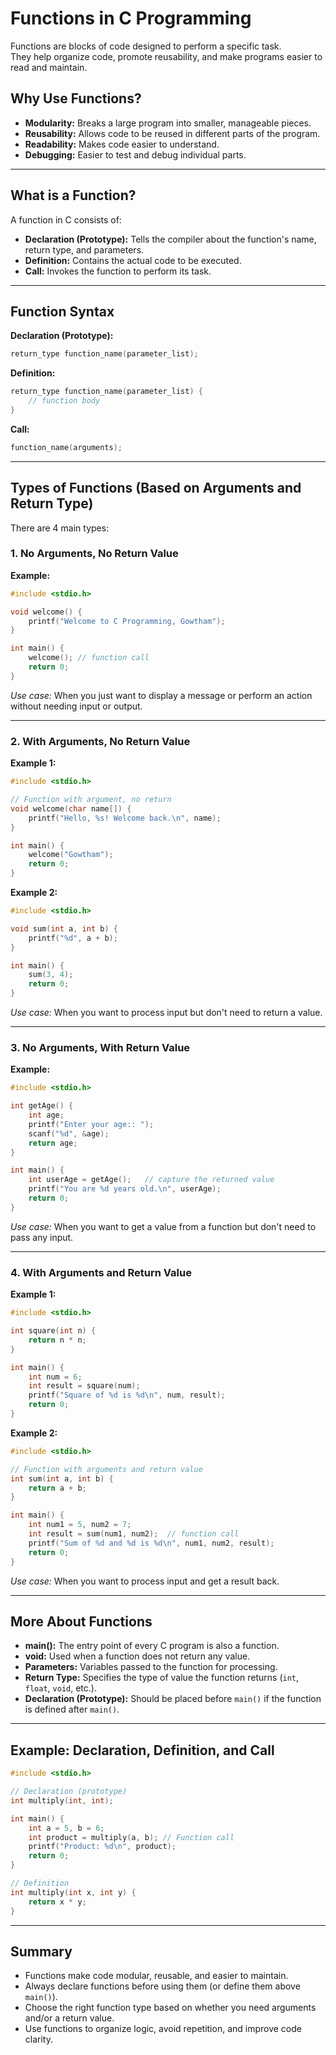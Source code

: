 # Functions in C Programming

Functions are blocks of code designed to perform a specific task.  
They help organize code, promote reusability, and make programs easier to read and maintain.

## Why Use Functions?

- **Modularity:** Breaks a large program into smaller, manageable pieces.
- **Reusability:** Allows code to be reused in different parts of the program.
- **Readability:** Makes code easier to understand.
- **Debugging:** Easier to test and debug individual parts.

---

## What is a Function?

A function in C consists of:
- **Declaration (Prototype):** Tells the compiler about the function's name, return type, and parameters.
- **Definition:** Contains the actual code to be executed.
- **Call:** Invokes the function to perform its task.

---

## Function Syntax

**Declaration (Prototype):**
```c
return_type function_name(parameter_list);
```

**Definition:**
```c
return_type function_name(parameter_list) {
    // function body
}
```

**Call:**
```c
function_name(arguments);
```

---

## Types of Functions (Based on Arguments and Return Type)

There are 4 main types:

### 1. No Arguments, No Return Value

**Example:**
```c
#include <stdio.h>

void welcome() {
    printf("Welcome to C Programming, Gowtham");
}

int main() {
    welcome(); // function call
    return 0;
}
```
*Use case:* When you just want to display a message or perform an action without needing input or output.

---

### 2. With Arguments, No Return Value

**Example 1:**
```c
#include <stdio.h>

// Function with argument, no return
void welcome(char name[]) {
    printf("Hello, %s! Welcome back.\n", name);
}

int main() {
    welcome("Gowtham");
    return 0;
}
```

**Example 2:**
```c
#include <stdio.h>

void sum(int a, int b) {
    printf("%d", a + b);
}

int main() {
    sum(3, 4);
    return 0;
}
```
*Use case:* When you want to process input but don't need to return a value.

---

### 3. No Arguments, With Return Value

**Example:**
```c
#include <stdio.h>

int getAge() {
    int age;
    printf("Enter your age:: ");
    scanf("%d", &age);
    return age;
}

int main() {
    int userAge = getAge();   // capture the returned value
    printf("You are %d years old.\n", userAge);
    return 0;
}
```
*Use case:* When you want to get a value from a function but don't need to pass any input.

---

### 4. With Arguments and Return Value

**Example 1:**
```c
#include <stdio.h>

int square(int n) {
    return n * n;
}

int main() {
    int num = 6;
    int result = square(num);
    printf("Square of %d is %d\n", num, result);
    return 0;
}
```

**Example 2:**
```c
#include <stdio.h>

// Function with arguments and return value
int sum(int a, int b) {
    return a + b;
}

int main() {
    int num1 = 5, num2 = 7;
    int result = sum(num1, num2);  // function call
    printf("Sum of %d and %d is %d\n", num1, num2, result);
    return 0;
}
```
*Use case:* When you want to process input and get a result back.

---

## More About Functions

- **main():** The entry point of every C program is also a function.
- **void:** Used when a function does not return any value.
- **Parameters:** Variables passed to the function for processing.
- **Return Type:** Specifies the type of value the function returns (`int`, `float`, `void`, etc.).
- **Declaration (Prototype):** Should be placed before `main()` if the function is defined after `main()`.

---

## Example: Declaration, Definition, and Call

```c
#include <stdio.h>

// Declaration (prototype)
int multiply(int, int);

int main() {
    int a = 5, b = 6;
    int product = multiply(a, b); // Function call
    printf("Product: %d\n", product);
    return 0;
}

// Definition
int multiply(int x, int y) {
    return x * y;
}
```

---

## Summary

- Functions make code modular, reusable, and easier to maintain.
- Always declare functions before using them (or define them above `main()`).
- Choose the right function type based on whether you need arguments and/or a return value.
- Use functions to organize logic, avoid repetition, and improve code clarity.